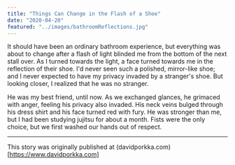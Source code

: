 ```yaml
---
title: "Things Can Change in the Flash of a Shoe"
date: "2020-04-20"
featured: "../images/bathroomReflections.jpg"
---
```


It should have been an ordinary bathroom experience, but everything was about to change after a flash of light blinded me from the bottom of the next stall over. As I turned towards the light, a face turned towards me in the reflection of their shoe. I'd never seen such a polished, mirror-like shoe; and I never expected to have my privacy invaded by a stranger's shoe. But looking closer, I realized that he was no stranger.

He was my best friend, until now. As we exchanged glances, he grimaced with anger, feeling his privacy also invaded. His neck veins bulged through his dress shirt and his face turned red with fury. He was stronger than me, but I had been studying jujitsu for about a month. Fists were the only choice, but we first washed our hands out of respect.

----------------------------

This story was originally published at (davidporkka.com)[https://www.davidporkka.com]

